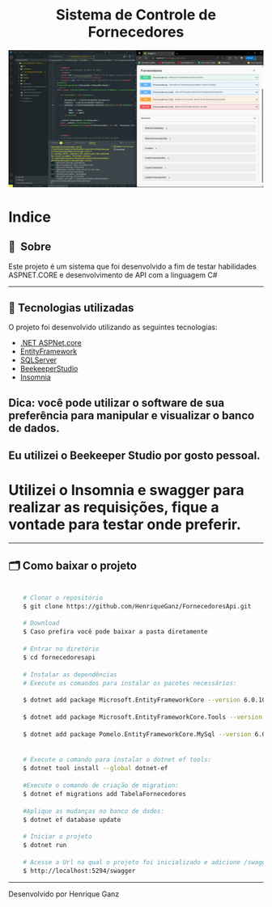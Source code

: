 <h1 align="center">
    Sistema de Controle de Fornecedores
</h1>
    <img src="public/apresentacao(1).jpeg">
<h1>
    
</h1>

# Indice

## 🔖&nbsp; Sobre

Este projeto  é um sistema que foi desenvolvido a fim de testar habilidades ASPNET.CORE e desenvolvimento de API com a linguagem C#

---

## 🚀 Tecnologias utilizadas

O projeto foi desenvolvido utilizando as seguintes tecnologias:

- [.NET ASPNet.core](https://https://learn.microsoft.com/pt-br/aspnet/core/introduction-to-aspnet-core?view=aspnetcore-7.0.org)
- [EntityFramework](https://learn.microsoft.com/pt-br/ef/)
- [SQLServer](https://learn.microsoft.com/pt-br/sql/?view=sql-server-ver16)
- [BeekeeperStudio](https://www.beekeeperstudio.io/)
- [Insomnia](https://insomnia.rest/download)

## Dica: você pode utilizar o software de sua preferência para manipular e visualizar o banco de dados.
## Eu utilizei o Beekeeper Studio por gosto pessoal.

# Utilizei o Insomnia e swagger para realizar as requisições, fique a vontade para testar onde preferir.  

---

## 🗂 Como baixar o projeto

```bash

    # Clonar o repositório
    $ git clone https://github.com/HenriqueGanz/FornecedoresApi.git

    # Download
    $ Caso prefira você pode baixar a pasta diretamente 

    # Entrar no diretório
    $ cd fornecedoresapi

    # Instalar as dependências
    # Execute os comandos para instalar os pacotes necessários:

    $ dotnet add package Microsoft.EntityFrameworkCore --version 6.0.10

    $ dotnet add package Microsoft.EntityFrameworkCore.Tools --version 6.0.10

    $ dotnet add package Pomelo.EntityFrameworkCore.MySql --version 6.0.2


    # Execute o comando para instalar o dotnet ef tools:
    $ dotnet tool install --global dotnet-ef

    #Execute o comando de criação de migration:
    $ dotnet ef migrations add TabelaFornecedores

    #Aplique as mudanças no banco de dados:
    $ dotnet ef database update

    # Iniciar o projeto
    $ dotnet run

    # Acesse a Url na qual o projeto foi inicializado e adicione /swagger, exemplo:
    $ http://localhost:5294/swagger
```

---

Desenvolvido por Henrique Ganz
